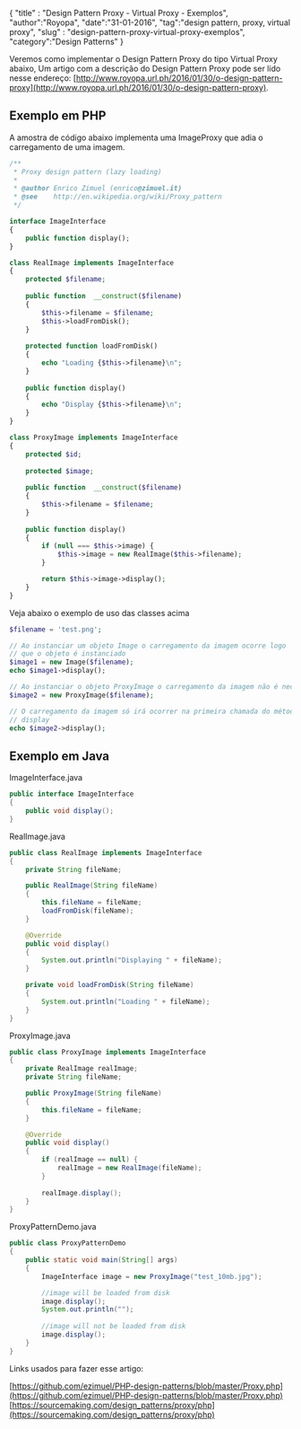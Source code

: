 {
"title" : "Design Pattern Proxy - Virtual Proxy - Exemplos",
"author":"Royopa",
"date":"31-01-2016",
"tag":"design pattern, proxy, virtual proxy",
"slug" : "design-pattern-proxy-virtual-proxy-exemplos",
"category":"Design Patterns"
}

Veremos como implementar o Design Pattern Proxy do tipo Virtual Proxy abaixo,
Um artigo com a descrição do Design Pattern Proxy pode ser lido nesse endereço: [http://www.royopa.url.ph/2016/01/30/o-design-pattern-proxy](http://www.royopa.url.ph/2016/01/30/o-design-pattern-proxy).

Exemplo em PHP
--------------------

A amostra de código abaixo implementa uma ImageProxy que adia o carregamento de uma imagem.

```php
/**
 * Proxy design pattern (lazy loading)
 * 
 * @author Enrico Zimuel (enrico@zimuel.it) 
 * @see    http://en.wikipedia.org/wiki/Proxy_pattern
 */

interface ImageInterface
{
    public function display();
}

class RealImage implements ImageInterface
{
    protected $filename;
    
    public function  __construct($filename)
    {
        $this->filename = $filename;
        $this->loadFromDisk();
    }
    
    protected function loadFromDisk()
    {
        echo "Loading {$this->filename}\n";
    }
    
    public function display()
    {
        echo "Display {$this->filename}\n";
    }
}

class ProxyImage implements ImageInterface
{
    protected $id;
    
    protected $image;
    
    public function  __construct($filename)
    {
        $this->filename = $filename;
    }
    
    public function display()
    {
        if (null === $this->image) {
            $this->image = new RealImage($this->filename);
        }

        return $this->image->display();
    }
}
```

Veja abaixo o exemplo de uso das classes acima

```php
$filename = 'test.png';

// Ao instanciar um objeto Image o carregamento da imagem ocorre logo 
// que o objeto é instanciado
$image1 = new Image($filename);
echo $image1->display();

// Ao instanciar o objeto ProxyImage o carregamento da imagem não é necessário
$image2 = new ProxyImage($filename);

// O carregamento da imagem só irá ocorrer na primeira chamada do método 
// display
echo $image2->display();
```

Exemplo em Java
---------------

ImageInterface.java

```java
public interface ImageInterface
{
    public void display();
}
```

RealImage.java

```java
public class RealImage implements ImageInterface
{
    private String fileName;

    public RealImage(String fileName)
    {
        this.fileName = fileName;
        loadFromDisk(fileName);
    }

    @Override
    public void display()
    {
        System.out.println("Displaying " + fileName);
    }

    private void loadFromDisk(String fileName)
    {
        System.out.println("Loading " + fileName);
    }
}
```

ProxyImage.java

```java
public class ProxyImage implements ImageInterface
{
    private RealImage realImage;
    private String fileName;

    public ProxyImage(String fileName)
    {
        this.fileName = fileName;
    }

    @Override
    public void display()
    {
        if (realImage == null) {
            realImage = new RealImage(fileName);
        }
        
        realImage.display();
    }
}
```

ProxyPatternDemo.java

```java
public class ProxyPatternDemo
{
    public static void main(String[] args)
    {
        ImageInterface image = new ProxyImage("test_10mb.jpg");

        //image will be loaded from disk
        image.display(); 
        System.out.println("");
          
        //image will not be loaded from disk
        image.display();     
    }
}
```

Links usados para fazer esse artigo:

[https://github.com/ezimuel/PHP-design-patterns/blob/master/Proxy.php](https://github.com/ezimuel/PHP-design-patterns/blob/master/Proxy.php)
[https://sourcemaking.com/design_patterns/proxy/php](https://sourcemaking.com/design_patterns/proxy/php)
[]()
